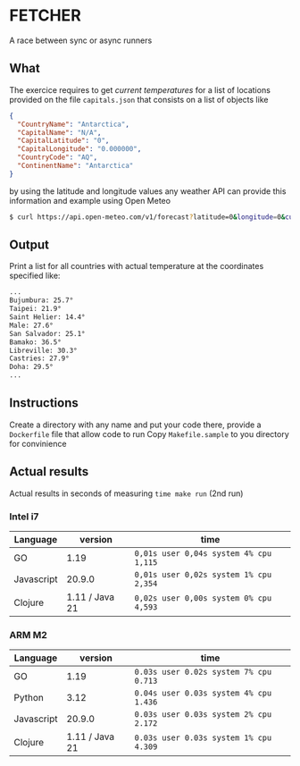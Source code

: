# FETCHER
A race between sync or async runners

## What
The exercice requires to get *current temperatures* for a list of locations provided on the file `capitals.json` that consists on a list of objects like
```json
{
  "CountryName": "Antarctica",
  "CapitalName": "N/A",
  "CapitalLatitude": "0",
  "CapitalLongitude": "0.000000",
  "CountryCode": "AQ",
  "ContinentName": "Antarctica"
}

```
by using the latitude and longitude values any weather API can provide this information and example using Open Meteo

```bash
$ curl https://api.open-meteo.com/v1/forecast?latitude=0&longitude=0&current_weather=true
```

## Output
Print a list for all countries with actual temperature at the coordinates specified like:

```bash
...
Bujumbura: 25.7°
Taipei: 21.9°
Saint Helier: 14.4°
Male: 27.6°
San Salvador: 25.1°
Bamako: 36.5°
Libreville: 30.3°
Castries: 27.9°
Doha: 29.5°
...
```


## Instructions
Create a directory with any name and put your code there, provide a `Dockerfile` file that allow code to run
Copy `Makefile.sample` to you directory for convinience


## Actual results

Actual results in seconds of measuring `time make run` (2nd run)
### Intel i7
| Language   | version        | time |
|---|---|----|
| GO         | 1.19           | `0,01s user 0,04s system 4% cpu 1,115` |
| Javascript | 20.9.0         | `0,01s user 0,02s system 1% cpu 2,354` |
| Clojure    | 1.11 / Java 21 | `0,02s user 0,00s system 0% cpu 4,593` |

### ARM M2
| Language   | version        | time |
|---|---|----|
| GO         | 1.19           | `0.03s user 0.02s system 7% cpu 0.713` |
| Python     | 3.12           | `0.04s user 0.03s system 4% cpu 1.436` |
| Javascript | 20.9.0         | `0.03s user 0.03s system 2% cpu 2.172` |
| Clojure    | 1.11 / Java 21 | `0.03s user 0.03s system 1% cpu 4.309` |
